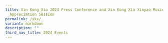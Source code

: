 ```yaml
---
title: Xin Kong Xia 2024 Press Conference and Xin Kong Xia Xinyao Music
  Appreciation Session
permalink: /xkx/
variant: markdown
description: ""
third_nav_title: 2024 Events
---
```

